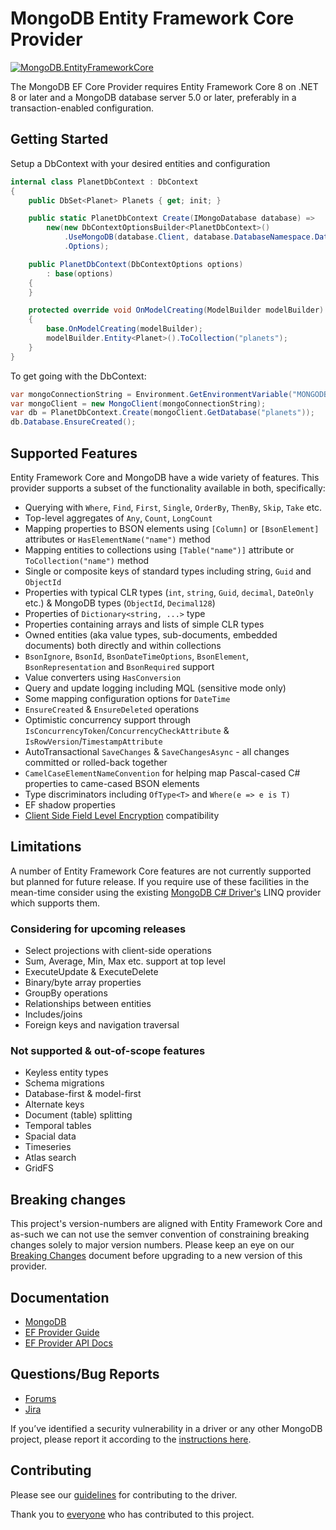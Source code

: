 # MongoDB Entity Framework Core Provider

[![MongoDB.EntityFrameworkCore](https://img.shields.io/nuget/v/MongoDB.EntityFrameworkCore.svg)](https://www.nuget.org/packages/MongoDB.EntityFrameworkCore/)

The MongoDB EF Core Provider requires Entity Framework Core 8 on .NET 8 or later and a MongoDB database server 5.0 or later, preferably in a transaction-enabled configuration.

## Getting Started

Setup a DbContext with your desired entities and configuration

```csharp
internal class PlanetDbContext : DbContext
{
    public DbSet<Planet> Planets { get; init; }

    public static PlanetDbContext Create(IMongoDatabase database) =>
        new(new DbContextOptionsBuilder<PlanetDbContext>()
            .UseMongoDB(database.Client, database.DatabaseNamespace.DatabaseName)
            .Options);

    public PlanetDbContext(DbContextOptions options)
        : base(options)
    {
    }

    protected override void OnModelCreating(ModelBuilder modelBuilder)
    {
        base.OnModelCreating(modelBuilder);
        modelBuilder.Entity<Planet>().ToCollection("planets");
    }
}
```

To get going with the DbContext:

```csharp
var mongoConnectionString = Environment.GetEnvironmentVariable("MONGODB_URI");
var mongoClient = new MongoClient(mongoConnectionString);
var db = PlanetDbContext.Create(mongoClient.GetDatabase("planets"));
db.Database.EnsureCreated();
```

## Supported Features

Entity Framework Core and MongoDB have a wide variety of features. This provider supports a subset of the functionality available in both, specifically:

- Querying with `Where`, `Find`, `First`, `Single`, `OrderBy`, `ThenBy`, `Skip`, `Take` etc.
- Top-level aggregates of `Any`, `Count`, `LongCount`
- Mapping properties to BSON elements using `[Column]` or `[BsonElement]` attributes or `HasElementName("name")` method
- Mapping entities to collections using `[Table("name")]` attribute or `ToCollection("name")` method
- Single or composite keys of standard types including string, `Guid` and `ObjectId`
- Properties with typical CLR types (`int`, `string`, `Guid`, `decimal`, `DateOnly` etc.) & MongoDB types (`ObjectId`, `Decimal128`)
- Properties of `Dictionary<string, ...>` type
- Properties containing arrays and lists of simple CLR types
- Owned entities (aka value types, sub-documents, embedded documents) both directly and within collections
- `BsonIgnore`, `BsonId`, `BsonDateTimeOptions`, `BsonElement`, `BsonRepresentation` and `BsonRequired` support
- Value converters using `HasConversion`
- Query and update logging including MQL (sensitive mode only)
- Some mapping configuration options for `DateTime`
- `EnsureCreated` & `EnsureDeleted` operations
- Optimistic concurrency support through `IsConcurrencyToken`/`ConcurrencyCheckAttribute` & `IsRowVersion`/`TimestampAttribute`
- AutoTransactional `SaveChanges` & `SaveChangesAsync` - all changes committed or rolled-back together
- `CamelCaseElementNameConvention` for helping map Pascal-cased C# properties to came-cased BSON elements
- Type discriminators including `OfType<T>` and `Where(e => e is T)`
- EF shadow properties
- [Client Side Field Level Encryption](https://www.mongodb.com/docs/manual/core/csfle/quick-start/) compatibility

## Limitations

A number of Entity Framework Core features are not currently supported but planned for future release. If you require use of these facilities
in the mean-time consider using the existing [MongoDB C# Driver's](https://github.com/mongodb/mongo-csharp-driver) LINQ provider which supports them.

### Considering for upcoming releases

- Select projections with client-side operations
- Sum, Average, Min, Max etc. support at top level
- ExecuteUpdate & ExecuteDelete
- Binary/byte array properties
- GroupBy operations
- Relationships between entities
- Includes/joins
- Foreign keys and navigation traversal

### Not supported & out-of-scope features

- Keyless entity types
- Schema migrations
- Database-first & model-first
- Alternate keys
- Document (table) splitting
- Temporal tables
- Spacial data
- Timeseries
- Atlas search
- GridFS

## Breaking changes

This project's version-numbers are aligned with Entity Framework Core and as-such we can not use the semver convention of constraining breaking changes solely to major version numbers. Please keep an eye on our [Breaking Changes](/BREAKING-CHANGES.md) document before upgrading to a new version of this provider.
 
## Documentation

- [MongoDB](https://www.mongodb.com/docs)
- [EF Provider Guide](https://www.mongodb.com/docs/entity-framework/current/)
- [EF Provider API Docs](https://mongodb.github.io/mongo-efcore-provider/8.0.0/api/index.html)

## Questions/Bug Reports

- [Forums](https://www.mongodb.com/community/forums/)
- [Jira](https://jira.mongodb.org/projects/EF/)

If you’ve identified a security vulnerability in a driver or any other MongoDB project, please report it according to the [instructions here](https://www.mongodb.com/docs/manual/tutorial/create-a-vulnerability-report).

## Contributing

Please see our [guidelines](CONTRIBUTING.md) for contributing to the driver.

Thank you to [everyone](https://github.com/mongodb/mongo-efcore-provider/graphs/contributors) who has contributed to this project.
